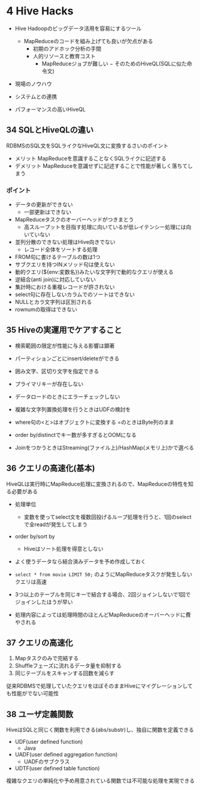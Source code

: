 # 4 Hive Hacks

- Hive Hadoopのビッグデータ活用を容易にするツール
    - MapReduceのコードを組み上げても良いが欠点がある
        - 初期のアドホック分析の手間
        - 人的リソースと教育コスト
            - MapReduceジョブが難しい
− そのためのHiveQL(SQLに似た命令文)

- 現場のノウハウ
- システムとの連携
- パフォーマンスの高いHiveQL

## 34 SQLとHiveQLの違い

RDBMSのSQL文をSQLライクなHiveQL文に変換するさいのポイント

- メリット MapReduceを意識することなくSQLライクに記述する
- デメリット MapReduceを意識せずに記述することで性能が著しく落ちてしまう

### ポイント

- データの更新ができない
    - 一部更新はできない
- MapReduceタスクのオーバーヘッドがつきまとう
    - 高スループットを目指す処理に向いているが低レイテンシー処理には向いていない
- 並列分散のできない処理はHive向きでない
    - レコード全体をソートする処理
- FROM句に書けるテーブルの数は1つ
- サブクエリを持つINメソッド句は使えない
- 動的クエリ(${env:変数名})みたいな文字列で動的なクエリが使える
- 逆結合(anti join)に対応していない
- 集計時における重複レコードが許されない
- select句に存在しないカラムでのソートはできない
- NULLとカラ文字列は区別される
- rownumの取得はできない

## 35 Hiveの実運用でケアすること

- 検索範囲の限定が性能に与える影響は顕著
- パーティションごとにinsert/deleteができる

- 囲み文字、区切り文字を指定できる
- プライマリキーが存在しない
- データロードのときにエラーチェックしない
- 複雑な文字列置換処理を行うときはUDFの検討を
- where句の<と>はオブジェクトに変換する =のときはByte列のまま
- order by/distinctでキー数が多すぎるとOOMになる
- JoinをつかうときはStreaming(ファイル上)/HashMap(メモリ上)かで選べる

## 36 クエリの高速化(基本)

HiveQLは実行時にMapReduce処理に変換されるので、MapReduceの特性を知る必要がある

- 処理単位
    - 変数を使ってselect文を複数回投げるループ処理を行うと、1回のselectで全readが発生してしまう
- order by/sort by
    - Hiveはソート処理を得意としない
- よく使うデータなら結合済みデータを予め作成しておく
- `select * from movie LIMIT 50;` のようにMapReduceタスクが発生しないクエリは高速
- 3つ以上のテーブルを同じキーで結合する場合、2回ジョインしないで1回でジョインしたほうが早い

- 処理内容によっては処理時間のほとんどMapReduceのオーバーヘッドに費やされる

## 37 クエリの高速化

1. Mapタスクのみで完結する
2. Shuffleフェーズに流れるデータ量を抑制する
3. 同じテーブルをスキャンする回数を減らす

従来RDBMSで処理していたクエリをほぼそのままHiveにマイグレーションしても性能がでない可能性

## 38 ユーザ定義関数

HiveはSQLと同じく関数を利用できる(abs/substr)し、独自に関数を定義できる

- UDF(user defined function)
    - Java
- UADF(user defined aggregation function)
    - UADFのサブクラス
- UDTF(user defined table function)

複雑なクエリの単純化や予め用意されている関数では不可能な処理を実現できる
